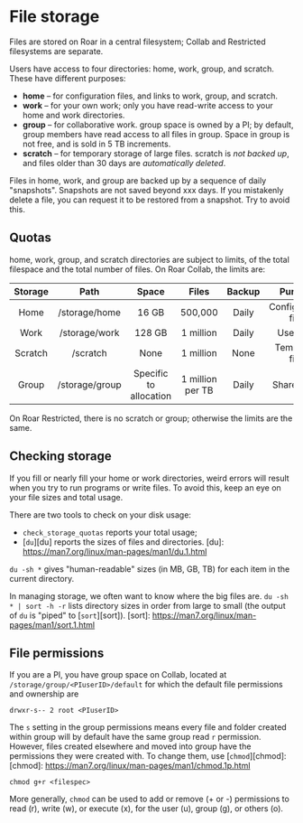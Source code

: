 # File storage

Files are stored on Roar in a central filesystem;
Collab and Restricted filesystems are separate.

Users have access to four directories:  home, work, group, and scratch.
These have different purposes:

- **home** – for configuration files, and links to work, group, and scratch.
- **work** – for your own work; 
only you have read-write access to your home and work directories.
- **group** – for collaborative work.  group space is owned by a PI;
by default, group members have read access to all files in group.
Space in group is not free, and is sold in 5 TB increments.
- **scratch**  – for temporary storage of large files.  scratch is *not backed up*, 
and files older than 30 days are *automatically deleted*.

Files in home, work, and group are backed up by a sequence of daily "snapshots". 
Snapshots are not saved beyond xxx days.
If you mistakenly delete a file, you can request it to be restored from a snapshot.
Try to avoid this.

## Quotas[](#quotas)

home, work, group, and scratch directories are subject to limits,
of the total filespace and the total number of files.
On Roar Collab, the limits are:

| Storage | Path | Space | Files | Backup | Purpose |
| :----: | :----: | :----: | :----: | :----: | :----: |
| Home | /storage/home | 16 GB | 500,000 | Daily  | Configuration files |
| Work | /storage/work | 128 GB | 1 million | Daily  | User data |
| Scratch | /scratch | None | 1 million | None | Temporary files |
| Group | /storage/group | Specific to<br>allocation | 1 million <br>per TB | Daily | Shared data |

On Roar Restricted, there is no scratch or group;
otherwise the limits are the same.


## Checking storage

If you fill or nearly fill your home or work directories,
weird errors will result when you try to run programs or write files.
To avoid this, keep an eye on your file sizes and total usage.

There are two tools to check on your disk usage:

- `check_storage_quotas` reports your total usage;
- [`du`][du] reports the sizes of files and directories.
[du]: https://man7.org/linux/man-pages/man1/du.1.html

`du -sh *` gives "human-readable" sizes (in MB, GB, TB) 
for each item in the current directory.

In managing storage, we often want to know where the big files are.
``
du -sh * | sort -h -r
``
lists directory sizes in order from large to small
(the output of `du` is "piped" to [`sort`][sort]).
[sort]: https://man7.org/linux/man-pages/man1/sort.1.html

## File permissions

If you are a PI, you have group space on Collab, located at
`/storage/group/<PIuserID>/default`
for which the default file permissions and ownership are
```
drwxr-s-- 2 root <PIuserID>
```

The `s` setting in the group permissions means 
every file and folder created within group
will by default have the same group read `r` permission.
However, files created elsewhere and moved into group 
have the permissions they were created with.
To change them, use [`chmod`][chmod]:
[chmod]: https://man7.org/linux/man-pages/man1/chmod.1p.html
```
chmod g+r <filespec>
```
More generally, `chmod` can be used to add or remove (+ or -) 
permissions to read (r), write (w), or execute (x),
for the user (u), group (g), or others (o).



